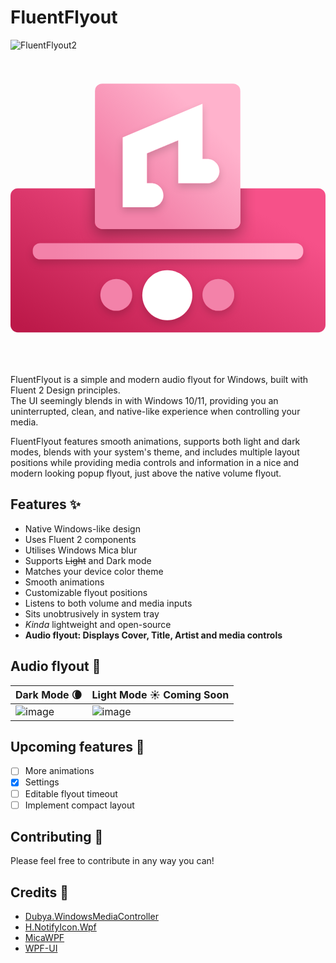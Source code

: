 # FluentFlyout  
![FluentFlyout2](https://github.com/user-attachments/assets/49a0b5a5-3290-48f3-875d-6dea571557e0)
<svg width="512" height="512" viewBox="0 0 512 512" fill="none" xmlns="http://www.w3.org/2000/svg">
<rect y="224.3" width="512" height="234.026" rx="12" fill="url(#paint0_linear_14_18)"/>
<mask id="mask0_14_18" style="mask-type:alpha" maskUnits="userSpaceOnUse" x="0" y="224" width="512" height="235">
<rect y="224.3" width="512" height="234.026" rx="12" fill="url(#paint1_linear_14_18)"/>
</mask>
<g mask="url(#mask0_14_18)">
<g filter="url(#filter0_d_14_18)">
<rect x="137.339" y="54" width="236.223" height="236.223" rx="12" fill="url(#paint2_linear_14_18)"/>
</g>
</g>
<rect x="137.339" y="54" width="236.223" height="236.223" rx="12" fill="url(#paint3_linear_14_18)"/>
<g filter="url(#filter1_d_14_18)">
<rect x="36.2575" y="313.296" width="439.485" height="26.3691" rx="12" fill="url(#paint4_linear_14_18)"/>
</g>
<g filter="url(#filter2_d_14_18)">
<path d="M295.554 397.897C295.554 420.349 277.353 438.549 254.901 438.549C232.45 438.549 214.249 420.349 214.249 397.897C214.249 375.445 232.45 357.245 254.901 357.245C277.353 357.245 295.554 375.445 295.554 397.897Z" fill="white"/>
</g>
<g filter="url(#filter3_d_14_18)">
<path d="M197.768 397.348C197.768 411.607 186.208 423.167 171.949 423.167C157.689 423.167 146.129 411.607 146.129 397.348C146.129 383.088 157.689 371.528 171.949 371.528C186.208 371.528 197.768 383.088 197.768 397.348Z" fill="#F382A9"/>
</g>
<g filter="url(#filter4_d_14_18)">
<path d="M363.674 397.348C363.674 411.607 352.114 423.167 337.854 423.167C323.594 423.167 312.034 411.607 312.034 397.348C312.034 383.088 323.594 371.528 337.854 371.528C352.114 371.528 363.674 383.088 363.674 397.348Z" fill="#F382A9"/>
</g>
<g filter="url(#filter5_d_14_18)">
<path fill-rule="evenodd" clip-rule="evenodd" d="M312.007 86.9614V176.619H319.863C330.709 176.619 339.502 185.399 339.502 196.23C339.502 207.061 330.709 215.842 319.863 215.842H272.728V145.993L221.665 167.423V215.842H228.866C239.713 215.842 248.506 224.622 248.506 235.453C248.506 246.284 239.713 255.064 228.866 255.064H182.386V141.362L312.007 86.9614Z" fill="white"/>
</g>
<defs>
<filter id="filter0_d_14_18" x="113.339" y="38" width="284.223" height="284.223" filterUnits="userSpaceOnUse" color-interpolation-filters="sRGB">
<feFlood flood-opacity="0" result="BackgroundImageFix"/>
<feColorMatrix in="SourceAlpha" type="matrix" values="0 0 0 0 0 0 0 0 0 0 0 0 0 0 0 0 0 0 127 0" result="hardAlpha"/>
<feOffset dy="8"/>
<feGaussianBlur stdDeviation="12"/>
<feComposite in2="hardAlpha" operator="out"/>
<feColorMatrix type="matrix" values="0 0 0 0 0 0 0 0 0 0 0 0 0 0 0 0 0 0 0.35 0"/>
<feBlend mode="normal" in2="BackgroundImageFix" result="effect1_dropShadow_14_18"/>
<feBlend mode="normal" in="SourceGraphic" in2="effect1_dropShadow_14_18" result="shape"/>
</filter>
<filter id="filter1_d_14_18" x="24.2575" y="307.296" width="463.485" height="50.3691" filterUnits="userSpaceOnUse" color-interpolation-filters="sRGB">
<feFlood flood-opacity="0" result="BackgroundImageFix"/>
<feColorMatrix in="SourceAlpha" type="matrix" values="0 0 0 0 0 0 0 0 0 0 0 0 0 0 0 0 0 0 127 0" result="hardAlpha"/>
<feOffset dy="6"/>
<feGaussianBlur stdDeviation="6"/>
<feComposite in2="hardAlpha" operator="out"/>
<feColorMatrix type="matrix" values="0 0 0 0 0 0 0 0 0 0 0 0 0 0 0 0 0 0 0.15 0"/>
<feBlend mode="normal" in2="BackgroundImageFix" result="effect1_dropShadow_14_18"/>
<feBlend mode="normal" in="SourceGraphic" in2="effect1_dropShadow_14_18" result="shape"/>
</filter>
<filter id="filter2_d_14_18" x="202.249" y="351.245" width="105.305" height="105.305" filterUnits="userSpaceOnUse" color-interpolation-filters="sRGB">
<feFlood flood-opacity="0" result="BackgroundImageFix"/>
<feColorMatrix in="SourceAlpha" type="matrix" values="0 0 0 0 0 0 0 0 0 0 0 0 0 0 0 0 0 0 127 0" result="hardAlpha"/>
<feOffset dy="6"/>
<feGaussianBlur stdDeviation="6"/>
<feComposite in2="hardAlpha" operator="out"/>
<feColorMatrix type="matrix" values="0 0 0 0 0 0 0 0 0 0 0 0 0 0 0 0 0 0 0.15 0"/>
<feBlend mode="normal" in2="BackgroundImageFix" result="effect1_dropShadow_14_18"/>
<feBlend mode="normal" in="SourceGraphic" in2="effect1_dropShadow_14_18" result="shape"/>
</filter>
<filter id="filter3_d_14_18" x="134.129" y="365.528" width="75.6395" height="75.6395" filterUnits="userSpaceOnUse" color-interpolation-filters="sRGB">
<feFlood flood-opacity="0" result="BackgroundImageFix"/>
<feColorMatrix in="SourceAlpha" type="matrix" values="0 0 0 0 0 0 0 0 0 0 0 0 0 0 0 0 0 0 127 0" result="hardAlpha"/>
<feOffset dy="6"/>
<feGaussianBlur stdDeviation="6"/>
<feComposite in2="hardAlpha" operator="out"/>
<feColorMatrix type="matrix" values="0 0 0 0 0 0 0 0 0 0 0 0 0 0 0 0 0 0 0.15 0"/>
<feBlend mode="normal" in2="BackgroundImageFix" result="effect1_dropShadow_14_18"/>
<feBlend mode="normal" in="SourceGraphic" in2="effect1_dropShadow_14_18" result="shape"/>
</filter>
<filter id="filter4_d_14_18" x="300.034" y="365.528" width="75.6395" height="75.6395" filterUnits="userSpaceOnUse" color-interpolation-filters="sRGB">
<feFlood flood-opacity="0" result="BackgroundImageFix"/>
<feColorMatrix in="SourceAlpha" type="matrix" values="0 0 0 0 0 0 0 0 0 0 0 0 0 0 0 0 0 0 127 0" result="hardAlpha"/>
<feOffset dy="6"/>
<feGaussianBlur stdDeviation="6"/>
<feComposite in2="hardAlpha" operator="out"/>
<feColorMatrix type="matrix" values="0 0 0 0 0 0 0 0 0 0 0 0 0 0 0 0 0 0 0.15 0"/>
<feBlend mode="normal" in2="BackgroundImageFix" result="effect1_dropShadow_14_18"/>
<feBlend mode="normal" in="SourceGraphic" in2="effect1_dropShadow_14_18" result="shape"/>
</filter>
<filter id="filter5_d_14_18" x="170.386" y="80.9614" width="181.116" height="192.103" filterUnits="userSpaceOnUse" color-interpolation-filters="sRGB">
<feFlood flood-opacity="0" result="BackgroundImageFix"/>
<feColorMatrix in="SourceAlpha" type="matrix" values="0 0 0 0 0 0 0 0 0 0 0 0 0 0 0 0 0 0 127 0" result="hardAlpha"/>
<feOffset dy="6"/>
<feGaussianBlur stdDeviation="6"/>
<feComposite in2="hardAlpha" operator="out"/>
<feColorMatrix type="matrix" values="0 0 0 0 0 0 0 0 0 0 0 0 0 0 0 0 0 0 0.15 0"/>
<feBlend mode="normal" in2="BackgroundImageFix" result="effect1_dropShadow_14_18"/>
<feBlend mode="normal" in="SourceGraphic" in2="effect1_dropShadow_14_18" result="shape"/>
</filter>
<linearGradient id="paint0_linear_14_18" x1="336.696" y1="224.3" x2="165.195" y2="531.516" gradientUnits="userSpaceOnUse">
<stop stop-color="#F65189"/>
<stop offset="1" stop-color="#BC1949"/>
</linearGradient>
<linearGradient id="paint1_linear_14_18" x1="336.696" y1="224.3" x2="165.195" y2="531.516" gradientUnits="userSpaceOnUse">
<stop stop-color="#F65189"/>
<stop offset="1" stop-color="#BC1949"/>
</linearGradient>
<linearGradient id="paint2_linear_14_18" x1="373.562" y1="54" x2="137.339" y2="290.223" gradientUnits="userSpaceOnUse">
<stop offset="0.247979" stop-color="#FFB2CC"/>
<stop offset="0.75" stop-color="#F382A9"/>
</linearGradient>
<linearGradient id="paint3_linear_14_18" x1="373.562" y1="54" x2="137.339" y2="290.223" gradientUnits="userSpaceOnUse">
<stop offset="0.247979" stop-color="#FFB2CC"/>
<stop offset="0.75" stop-color="#F382A9"/>
</linearGradient>
<linearGradient id="paint4_linear_14_18" x1="74.3946" y1="326.795" x2="437.605" y2="326.795" gradientUnits="userSpaceOnUse">
<stop stop-color="#F382A9"/>
<stop offset="1" stop-color="#FFB2CC"/>
</linearGradient>
</defs>
</svg>

FluentFlyout is a simple and modern audio flyout for Windows, built with Fluent 2 Design principles.  
The UI seemingly blends in with Windows 10/11, providing you an uninterrupted, clean, and native-like experience when controlling your media.  

FluentFlyout features smooth animations, supports both light and dark modes, blends with your system's theme, and includes multiple layout positions while providing media controls and information in a nice and modern looking popup flyout, just above the native volume flyout.

## Features ✨
- Native Windows-like design
- Uses Fluent 2 components
- Utilises Windows Mica blur
- Supports ~~Light~~ and Dark mode
- Matches your device color theme
- Smooth animations
- Customizable flyout positions
- Listens to both volume and media inputs
- Sits unobtrusively in system tray
- _Kinda_ lightweight and open-source
- **Audio flyout: Displays Cover, Title, Artist and media controls**  

## Audio flyout 🎵
| Dark Mode 🌘 | Light Mode ☀️ Coming Soon |
| ------------- | ------------- |
| ![image](https://github.com/user-attachments/assets/418a308c-8434-4cdf-acb9-5ab83b70965f) | ![image](https://github.com/user-attachments/assets/e86b7ff5-be6f-4fd8-b059-48605165c31d)|

## Upcoming features 📝
- [ ] More animations
- [x] Settings
- [ ] Editable flyout timeout
- [ ] Implement compact layout

## Contributing 💖
Please feel free to contribute in any way you can!

## Credits 🙌
- [Dubya.WindowsMediaController](https://github.com/DubyaDude/WindowsMediaController)
- [H.NotifyIcon.Wpf](https://github.com/HavenDV/H.NotifyIcon)
- [MicaWPF](https://github.com/Simnico99/MicaWPF)
- [WPF-UI](https://github.com/lepoco/wpfui)
